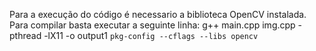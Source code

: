 Para a execução do código é necessario a biblioteca OpenCV instalada. Para compilar basta executar a seguinte linha:
g++ main.cpp img.cpp -pthread -lX11 -o output1 `pkg-config --cflags --libs opencv`


